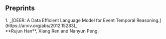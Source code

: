 <h2>Preprints</h2>
1. _[DEER: A Data Efficient Language Model for Event Temporal Reasoning.](https://arxiv.org/abs/2012.15283)_ <br/>
**Rujun Han**, Xiang Ren and Nanyun Peng.
